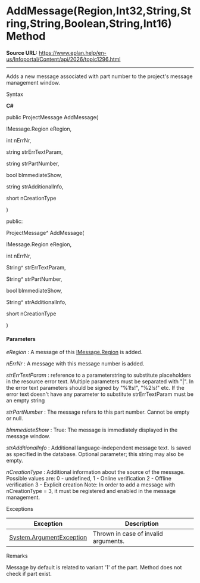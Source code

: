 # AddMessage(Region,Int32,String,String,String,Boolean,String,Int16) Method

**Source URL:** https://www.eplan.help/en-us/Infoportal/Content/api/2026/topic1296.html

---

Adds a new message associated with part number to the project's message management window.

Syntax

**C#**



public ProjectMessage AddMessage( 

   IMessage.Region eRegion,

   int nErrNr,

   string strErrTextParam,

   string strPartNumber,

   bool bImmediateShow,

   string strAdditionalInfo,

   short nCreationType

)

public:

ProjectMessage^ AddMessage( 

   IMessage.Region eRegion,

   int nErrNr,

   String^ strErrTextParam,

   String^ strPartNumber,

   bool bImmediateShow,

   String^ strAdditionalInfo,

   short nCreationType

)


#### Parameters

*eRegion*
:   A message of this [IMessage.Region](Eplan.EplApi.EServicesu~Eplan.EplApi.EServices.IMessage+Region.html) is added.

*nErrNr*
:   A message with this message number is added.

*strErrTextParam*
:   reference to a parameterstring to substitute placeholders in the resource error text. Multiple parameters must be separated with "|". In the error text parameters should be signed by "%1!s!", "%2!s!" etc. If the error text doesn't have any parameter to substitute strErrTextParam must be an empty string

*strPartNumber*
:   The message refers to this part number. Cannot be empty or null.

*bImmediateShow*
:   True\: The message is immediately displayed in the message window.

*strAdditionalInfo*
:   Additional language\-independent message text. Is saved as specified in the database. Optional parameter; this string may also be empty.

*nCreationType*
:   Additional information about the source of the message. Possible values are: 0 - undefined, 1 - Online verification 2 - Offline verification 3 - Explicit creation Note: In order to add a message with nCreationType = 3, it must be registered and enabled in the message management.

Exceptions

| Exception | Description |
| --- | --- |
| [System.ArgumentException](#) | Thrown in case of invalid arguments. |

Remarks

Message by default is related to variant '1' of the part. Method does not check if part exist.
